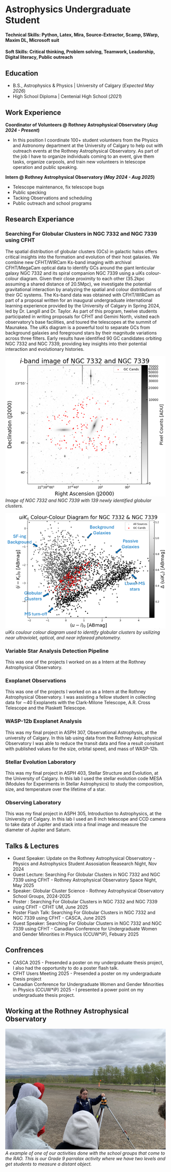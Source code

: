 # Astrophysics Undergraduate Student

#### Technical Skills: Python, Latex, Mira, Source-Extractor, Scamp, SWarp, Maxim DL, Microsoft suit
#### Soft Skills: Critical thinking, Problem solving, Teamwork, Leadorship, Digital literacy, Public outreach

## Education 			        		
- B.S., Astrophysics & Physics | University of Calgary (_Expected May 2026_)
- High School Diploma | Centenial High School (_2021_)

## Work Experience
**Coordinator of Volunteers @ Rothney Astrophysical Observatory (_Aug 2024 - Present_)**
- In this position I coordinate 100+ student volunteers from the Physics and Astronomy department at the University of Calgary to help out with outreach events at the Rothney Astrophysical Observatory. As part of the job I have to organize individuals coming to an event, give them tasks, organize carpools, and train new volunteers in telescope operation and public speaking.

**Intern @ Rothney Astrophysical Observatory (_May 2024 - Aug 2025_)**
- Telescope maintenance, fix telescope bugs
- Public specking
- Tacking Observations and scheduling
- Public outreach and school programs

## Research Experiance
### Searching For Globular Clusters in NGC 7332 and NGC 7339 using CFHT
<!--[Publication](https://www.mdpi.com/1424-8220/22/8/3048) -->

The spatial distribution of globular clusters (GCs) in galactic halos offers critical insights into the formation and evolution of their host galaxies. We combine new CFHT/WIRCam Ks-band imaging with archival CFHT/MegaCam optical data to identify GCs around the giant lenticular galaxy NGC 7332 and its spiral companion NGC 7339 using a uiKs colour-colour diagram. Given their close proximity to each other (35.2kpc assuming a shared distance of 20.5Mpc), we investigate the potential gravitational interaction by analyzing the spatial and colour distributions of their GC systems. The Ks-band data was obtained with CFHT/WIRCam as part of a proposal written for an inaugural undergraduate international learning experience provided by the University of Calgary in Spring 2024, led by Dr. Langill and Dr. Taylor. As part of this program, twelve students participated in writing proposals for CFHT and Gemini North, visited each observatory’s base facilities, and toured the telescopes at the summit of Maunakea. The uiKs diagram is a powerful tool to separate GCs from background galaxies and foreground stars by their magnitude variations across three filters. Early results have identified 90 GC candidates orbiting NGC 7332 and NGC 7339, providing key insights into their potential interaction and evolutionary histories.

![NGC 7332 & NGC 7339 With Found Globular Clusters](/assets/img/NGC7332-7339withgc.png)
*Image of NGC 7332 and NGC 7339 with 139 newly identified globular clusters.*

![uiKs diagram used to idetifiy globular clusters](/assets/img/uiks_cc_diagram_w_labbles.png)
*uiKs coulour colour diagram used to identify globular clusters by usilizing near ultraviolet, optical, and near infaread photometry.*
<!--![EEG Band Discovery](/assets/img/eeg_band_discovery.jpeg)-->

### Variable Star Analysis Detection Pipeline
<!--[Publication](https://www.mdpi.com/1424-8220/22/11/4240)-->

This was one of the projects I worked on as a Intern at the Rothney Astrophysical Observatory.

### Exoplanet Observations 
<!--[Publication](https://www.mdpi.com/1424-8220/22/11/4240)-->

This was one of the projects I worked on as a Intern at the Rothney Astrophysical Observatory. I was assisting a fellow student in collecting data for ∼40 Exoplanets with the Clark-Milone Telescope, A.R. Cross Telescope and the Plaskett Telescope.

### WASP-12b Exoplanet Analysis
<!--[Publication](https://www.mdpi.com/1424-8220/22/11/4240)-->

This was my final project in ASPH 307, Observational Astrophysis, at the university of Calgary. In this lab using data from the Rothney Astrophysical Observatory I was able to reduce the transit data and fine a result consitant with published values for the size, orbital speed, and mass of WASP-12b.

### Stellar Evolution Laboratory 
<!--[Publication](https://www.mdpi.com/1424-8220/22/11/4240)-->

This was my final project in ASPH 403, Stellar Structure and Evolution, at the University of Calgary. In this lab I used the stellar evolution code MESA (Modules for Experiments in Stellar Astrophysics) to study the composition, size, and temperature over the lifetime of a star.

### Observing Laboratory 
<!--[Publication](https://www.mdpi.com/1424-8220/22/11/4240)-->

This was my final project in ASPH 305, Introduction to Astrophysics, at the University of Calgary. In this lab I used an 8 inch telescope and CCD camera to take data of Jupiter and stack into a final image and measure the diameter of Jupiter and Saturn.

<!--![Bike Study](/assets/img/bike_study.jpeg)-->

## Talks & Lectures
- Guest Speaker: Update on the Rothney Astrophysical Observatory  - Physics and Astrophysics Student Assosiation Reasearch Night, Nov 2024
- Guest Lecture: Searching For Globular Clusters in NGC 7332 and NGC 7339 using CFHT - Rothney Astrophysical Observatory Space Night, May 2025
- Speaker: Globular Cluster Science - Rothney Astrophysical Observatory School Groups, 2024-2025
- Poster :  Searching For Globular Clusters in NGC 7332 and NGC 7339 using CFHT - CFHT UM, June 2025
- Poster Flash Talk:  Searching For Globular Clusters in NGC 7332 and NGC 7339 using CFHT - CASCA, June 2025
- Guest Speaker: Searching For Globular Clusters in NGC 7332 and NGC 7339 using CFHT - Canadian Conference for Undergraduate Women and Gender Minorities in Physics (CCUW*iP), Febuary 2025

<!--- [Data Science YouTube](https://www.youtube.com/channel/UCa9gErQ9AE5jT2DZLjXBIdA)-->

## Confrences
- CASCA 2025 - Presended a poster on my undergraduate thesis project, I also had the opportunity to do a poster flash talk.
- CFHT Users Meeting 2025 - Presended a poster on my undergraduate thesis project
- Canadian Conference for Undergraduate Women and Gender Minorities in Physics (CCUW*iP) 2025 - I presented a power point on my undergraduate thesis project.

## Working at the Rothney Astrophysical Observatory
![Instructing a group of students](/assets/img/grade9_activity.jpg)
*A example of one of our activities done with the school groups that come to the RAO. This is our Grade 9 parralax activity where we have two levels and get students to measure a distant object.*

<!---## Publications
1. Talebi S., Lary D.J., Wijeratne L. OH., and Lary, T. Modeling Autonomic Pupillary Responses from External Stimuli Using Machine Learning (2019). DOI: 10.26717/BJSTR.2019.20.003446
2. Wijeratne, L.O.; Kiv, D.R.; Aker, A.R.; Talebi, S.; Lary, D.J. Using Machine Learning for the Calibration of Airborne Particulate Sensors. Sensors 2020, 20, 99.
3. Lary, D.J.; Schaefer, D.; Waczak, J.; Aker, A.; Barbosa, A.; Wijeratne, L.O.H.; Talebi, S.; Fernando, B.; Sadler, J.; Lary, T.; Lary, M.D. Autonomous Learning of New Environments with a Robotic Team Employing Hyper-Spectral Remote Sensing, Comprehensive In-Situ Sensing and Machine Learning. Sensors 2021, 21, 2240. https://doi.org/10.3390/s21062240
4. Zhang, Y.; Wijeratne, L.O.H.; Talebi, S.; Lary, D.J. Machine Learning for Light Sensor Calibration. Sensors 2021, 21, 6259. https://doi.org/10.3390/s21186259
5. Talebi, S.; Waczak, J.; Fernando, B.; Sridhar, A.; Lary, D.J. Data-Driven EEG Band Discovery with Decision Trees. Preprints 2022, 2022030145 (doi: 10.20944/preprints202203.0145.v1).
6. Fernando, B.A.; Sridhar, A.; Talebi, S.; Waczak, J.; Lary, D.J. Unsupervised Blink Detection Using Eye Aspect Ratio Values. Preprints 2022, 2022030200 (doi: 10.20944/preprints202203.0200.v1).
7. Talebi, S. et al. Decoding Physical and Cognitive Impacts of PM Concentrations at Ultra-fine Scales, 29 March 2022, PREPRINT (Version 1) available at Research Square [https://doi.org/10.21203/rs.3.rs-1499191/v1]
8. Lary, D.J. et al. (2022). Machine Learning, Big Data, and Spatial Tools: A Combination to Reveal Complex Facts That Impact Environmental Health. In: Faruque, F.S. (eds) Geospatial Technology for Human Well-Being and Health. Springer, Cham. https://doi.org/10.1007/978-3-030-71377-5_12
9. Wijerante, L.O.H. et al. (2022). Advancement in Airborne Particulate Estimation Using Machine Learning. In: Faruque, F.S. (eds) Geospatial Technology for Human Well-Being and Health. Springer, Cham. https://doi.org/10.1007/978-3-030-71377-5_13-->

<!-- - [Data Science Blog](https://medium.com/@shawhin)-->
